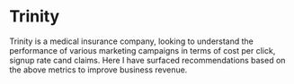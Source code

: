 # Trinity
Trinity is a medical insurance company, looking to understand the performance of various marketing campaigns in terms of cost per click, signup rate cand claims. Here I have surfaced recommendations based on the  above metrics to improve business revenue.
